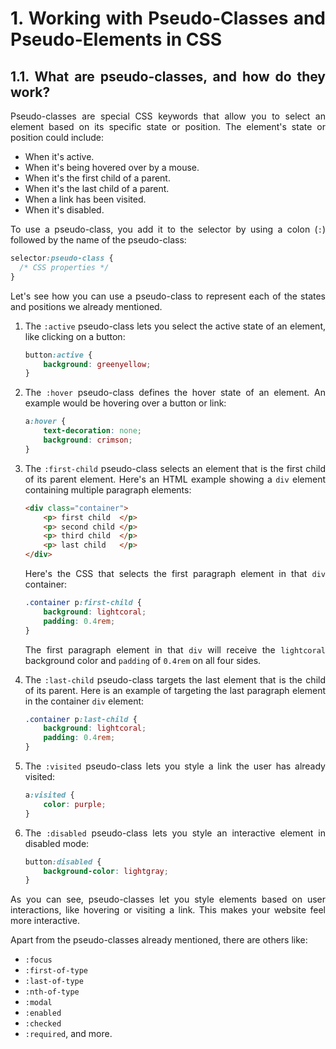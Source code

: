 <div style="text-align: justify">

# 1. Working with Pseudo-Classes and Pseudo-Elements in CSS

## 1.1. What are pseudo-classes, and how do they work?

Pseudo-classes are special CSS keywords that allow you to select an element based on its specific state or position. The element's state or position could include:

*   When it's active.
*   When it's being hovered over by a mouse.
*   When it's the first child of a parent.
*   When it's the last child of a parent.
*   When a link has been visited.
*   When it's disabled.

To use a pseudo-class, you add it to the selector by using a colon (`:`) followed by the name of the pseudo-class:

```css
selector:pseudo-class {
  /* CSS properties */
}
```

Let's see how you can use a pseudo-class to represent each of the states and positions we already mentioned.

1. The `:active` pseudo-class lets you select the active state of an element, like clicking on a button:

    ```css
    button:active {
        background: greenyellow;
    }
    ```

2. The `:hover` pseudo-class defines the hover state of an element. An example would be hovering over a button or link:

    ```css
    a:hover {
        text-decoration: none;
        background: crimson;
    }
    ```

3. The `:first-child` pseudo-class selects an element that is the first child of its parent element. Here's an HTML example showing a `div` element containing multiple paragraph elements:

    ```html
    <div class="container">
        <p> first child  </p>
        <p> second child </p>
        <p> third child  </p>
        <p> last child   </p>
    </div>
    ```

    Here's the CSS that selects the first paragraph element in that `div` container:

    ```css
    .container p:first-child {
        background: lightcoral;
        padding: 0.4rem;
    }
    ```

    The first paragraph element in that `div` will receive the `lightcoral` background color and `padding` of `0.4rem` on all four sides.

4. The `:last-child` pseudo-class targets the last element that is the child of its parent. Here is an example of targeting the last paragraph element in the container `div` element:

    ```css
    .container p:last-child {
        background: lightcoral;
        padding: 0.4rem;
    }
    ```

5. The `:visited` pseudo-class lets you style a link the user has already visited:

    ```css
    a:visited {
        color: purple;
    }
    ```

6. The `:disabled` pseudo-class lets you style an interactive element in disabled mode:

    ```css
    button:disabled {
        background-color: lightgray;  
    }
    ```

As you can see, pseudo-classes let you style elements based on user interactions, like hovering or visiting a link. This makes your website feel more interactive.

Apart from the pseudo-classes already mentioned, there are others like:

*   `:focus`
*   `:first-of-type`
*   `:last-of-type`
*   `:nth-of-type`
*   `:modal`
*   `:enabled`
*   `:checked`
*   `:required`, and more.



</div>